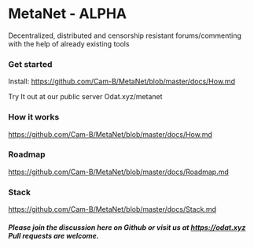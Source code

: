 # MetaNet - ALPHA

Decentralized, distributed and censorship resistant forums/commenting with the help of already existing tools

### Get started
Install: https://github.com/Cam-B/MetaNet/blob/master/docs/How.md

Try It out at our public server Odat.xyz/metanet


### How it works
https://github.com/Cam-B/MetaNet/blob/master/docs/How.md

### Roadmap
https://github.com/Cam-B/MetaNet/blob/master/docs/Roadmap.md

### Stack
https://github.com/Cam-B/MetaNet/blob/master/docs/Stack.md


##### Please join the discussion here on Github or visit us at https://odat.xyz Pull requests are welcome.






